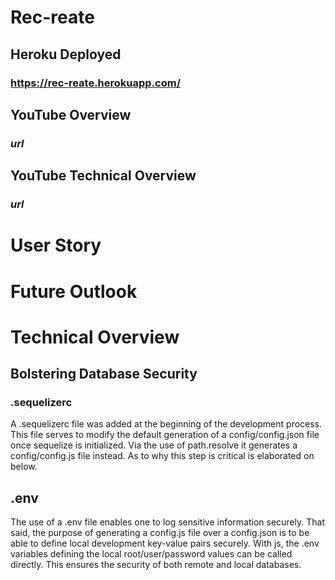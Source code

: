 # Rec-reate

## Heroku Deployed
### https://rec-reate.herokuapp.com/

## YouTube Overview
### *url*

## YouTube Technical Overview
### *url*

# User Story

# Future Outlook

# Technical Overview

## Bolstering Database Security

### .sequelizerc
A .sequelizerc file was added at the beginning of the development process. This file serves to modify the default generation of a config/config.json file once sequelize is initialized. Via the use of path.resolve it generates a config/config.js file instead. As to why this step is critical is elaborated on below.

## .env
The use of a .env file enables one to log sensitive information securely. That said, the purpose of generating a config.js file over a config.json is to be able to define local development key-value pairs securely. With js, the .env variables defining the local root/user/password values can be called directly. This ensures the security of both remote and local databases. 
